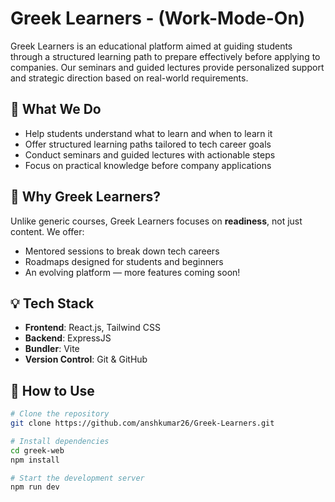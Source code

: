 # Greek Learners - (Work-Mode-On)

Greek Learners is an educational platform aimed at guiding students through a structured learning path to prepare effectively before applying to companies. Our seminars and guided lectures provide personalized support and strategic direction based on real-world requirements.

## 🚀 What We Do

- Help students understand what to learn and when to learn it
- Offer structured learning paths tailored to tech career goals
- Conduct seminars and guided lectures with actionable steps
- Focus on practical knowledge before company applications

## 🧠 Why Greek Learners?

Unlike generic courses, Greek Learners focuses on **readiness**, not just content. We offer:
- Mentored sessions to break down tech careers
- Roadmaps designed for students and beginners
- An evolving platform — more features coming soon!

## 💡 Tech Stack

- **Frontend**: React.js, Tailwind CSS
- **Backend**: ExpressJS
- **Bundler**: Vite
- **Version Control**: Git & GitHub

## 📌 How to Use

```bash
# Clone the repository
git clone https://github.com/anshkumar26/Greek-Learners.git

# Install dependencies
cd greek-web
npm install

# Start the development server
npm run dev
